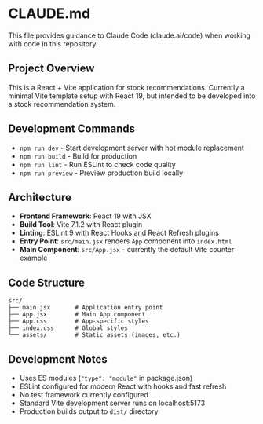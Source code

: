 # CLAUDE.md

This file provides guidance to Claude Code (claude.ai/code) when working with code in this repository.

## Project Overview

This is a React + Vite application for stock recommendations. Currently a minimal Vite template setup with React 19, but intended to be developed into a stock recommendation system.

## Development Commands

- `npm run dev` - Start development server with hot module replacement
- `npm run build` - Build for production 
- `npm run lint` - Run ESLint to check code quality
- `npm run preview` - Preview production build locally

## Architecture

- **Frontend Framework**: React 19 with JSX
- **Build Tool**: Vite 7.1.2 with React plugin
- **Linting**: ESLint 9 with React Hooks and React Refresh plugins
- **Entry Point**: `src/main.jsx` renders `App` component into `index.html`
- **Main Component**: `src/App.jsx` - currently the default Vite counter example

## Code Structure

```
src/
├── main.jsx       # Application entry point
├── App.jsx        # Main App component 
├── App.css        # App-specific styles
├── index.css      # Global styles
└── assets/        # Static assets (images, etc.)
```

## Development Notes

- Uses ES modules (`"type": "module"` in package.json)
- ESLint configured for modern React with hooks and fast refresh
- No test framework currently configured
- Standard Vite development server runs on localhost:5173
- Production builds output to `dist/` directory